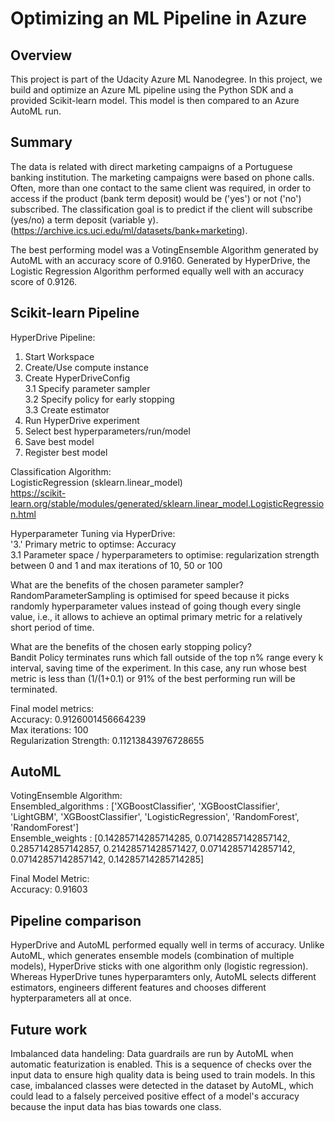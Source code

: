 # Optimizing an ML Pipeline in Azure

## Overview
This project is part of the Udacity Azure ML Nanodegree.
In this project, we build and optimize an Azure ML pipeline using the Python SDK and a provided Scikit-learn model.
This model is then compared to an Azure AutoML run.

## Summary
The data is related with direct marketing campaigns of a Portuguese banking institution. The marketing campaigns were based on phone calls. Often, more than one contact to the same client was required, in order to access if the product (bank term deposit) would be ('yes') or not ('no') subscribed. The classification goal is to predict if the client will subscribe (yes/no) a term deposit (variable y). (https://archive.ics.uci.edu/ml/datasets/bank+marketing).

The best performing model was a VotingEnsemble Algorithm generated by AutoML with an accuracy score of 0.9160.
Generated by HyperDrive, the Logistic Regression Algorithm performed equally well with an accuracy score of 0.9126.

## Scikit-learn Pipeline
HyperDrive Pipeline:
1. Start Workspace
2. Create/Use compute instance
3. Create HyperDriveConfig\
3.1 Specify parameter sampler\
3.2 Specify policy for early stopping\
3.3 Create estimator
4. Run HyperDrive experiment
5. Select best hyperparameters/run/model
6. Save best model
7. Register best model

Classification Algorithm:\
LogisticRegression (sklearn.linear_model)\
https://scikit-learn.org/stable/modules/generated/sklearn.linear_model.LogisticRegression.html 

Hyperparameter Tuning via HyperDrive:\
'3.' Primary metric to optimse: Accuracy\
3.1 Parameter space / hyperparameters to optimise: regularization strength between 0 and 1 and max iterations of 10, 50 or 100

What are the benefits of the chosen parameter sampler?\
RandomParameterSampling is optimised for speed because it picks randomly hyperparameter values instead of going though every single value, i.e., it allows to achieve an optimal primary metric for a relatively short period of time.

What are the benefits of the chosen early stopping policy?\
Bandit Policy terminates runs which fall outside of the top n% range every k interval, saving time of the experiment. In this case, any run whose best metric is less than (1/(1+0.1) or 91% of the best performing run will be terminated.

Final model metrics:\
Accuracy: 0.9126001456664239\
Max iterations: 100\
Regularization Strength: 0.11213843976728655

## AutoML
VotingEnsemble Algorithm:\
Ensembled_algorithms : ['XGBoostClassifier', 'XGBoostClassifier', 'LightGBM', 'XGBoostClassifier', 'LogisticRegression', 'RandomForest', 'RandomForest']\
Ensemble_weights : [0.14285714285714285, 0.07142857142857142, 0.2857142857142857, 0.21428571428571427, 0.07142857142857142, 0.07142857142857142, 0.14285714285714285]

Final Model Metric:\
Accuracy: 0.91603

## Pipeline comparison
HyperDrive and AutoML performed equally well in terms of accuracy. Unlike AutoML, which generates ensemble models (combination of multiple models), HyperDrive sticks with one algorithm only (logistic regression). Whereas HyperDrive tunes hyperparamters only, AutoML selects different estimators, engineers different features and chooses different hypterparameters all at once.

## Future work
Imbalanced data handeling: Data guardrails are run by AutoML when automatic featurization is enabled. This is a sequence of checks over the input data to ensure high quality data is being used to train models. In this case, imbalanced classes were detected in the dataset by AutoML, which could lead to a falsely perceived positive effect of a model's accuracy because the input data has bias towards one class.